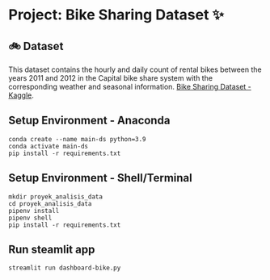 # Project: Bike Sharing Dataset ✨

## 🚲 Dataset 
This dataset contains the hourly and daily count of rental bikes between the years 2011 and 2012 in the Capital bike share system with the corresponding weather and seasonal information. [Bike Sharing Dataset - Kaggle](https://www.kaggle.com/datasets/lakshmi25npathi/bike-sharing-dataset).

## Setup Environment - Anaconda
```shell
conda create --name main-ds python=3.9
conda activate main-ds
pip install -r requirements.txt
```

## Setup Environment - Shell/Terminal
```shell
mkdir proyek_analisis_data
cd proyek_analisis_data
pipenv install
pipenv shell
pip install -r requirements.txt
```

## Run steamlit app
```shell
streamlit run dashboard-bike.py
```
